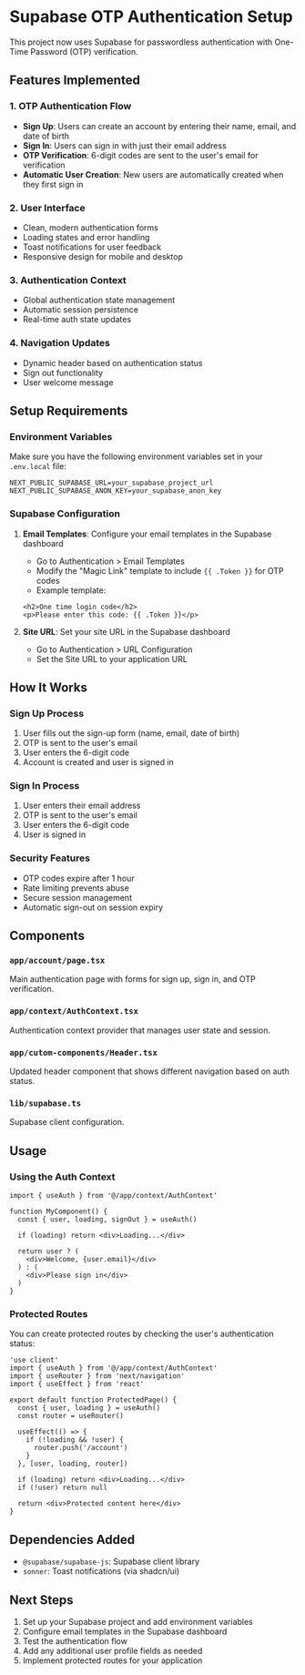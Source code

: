 # Supabase OTP Authentication Setup

This project now uses Supabase for passwordless authentication with One-Time Password (OTP) verification.

## Features Implemented

### 1. OTP Authentication Flow
- **Sign Up**: Users can create an account by entering their name, email, and date of birth
- **Sign In**: Users can sign in with just their email address
- **OTP Verification**: 6-digit codes are sent to the user's email for verification
- **Automatic User Creation**: New users are automatically created when they first sign in

### 2. User Interface
- Clean, modern authentication forms
- Loading states and error handling
- Toast notifications for user feedback
- Responsive design for mobile and desktop

### 3. Authentication Context
- Global authentication state management
- Automatic session persistence
- Real-time auth state updates

### 4. Navigation Updates
- Dynamic header based on authentication status
- Sign out functionality
- User welcome message

## Setup Requirements

### Environment Variables
Make sure you have the following environment variables set in your `.env.local` file:

```env
NEXT_PUBLIC_SUPABASE_URL=your_supabase_project_url
NEXT_PUBLIC_SUPABASE_ANON_KEY=your_supabase_anon_key
```

### Supabase Configuration
1. **Email Templates**: Configure your email templates in the Supabase dashboard
   - Go to Authentication > Email Templates
   - Modify the "Magic Link" template to include `{{ .Token }}` for OTP codes
   - Example template:
   ```
   <h2>One time login code</h2>
   <p>Please enter this code: {{ .Token }}</p>
   ```

2. **Site URL**: Set your site URL in the Supabase dashboard
   - Go to Authentication > URL Configuration
   - Set the Site URL to your application URL

## How It Works

### Sign Up Process
1. User fills out the sign-up form (name, email, date of birth)
2. OTP is sent to the user's email
3. User enters the 6-digit code
4. Account is created and user is signed in

### Sign In Process
1. User enters their email address
2. OTP is sent to the user's email
3. User enters the 6-digit code
4. User is signed in

### Security Features
- OTP codes expire after 1 hour
- Rate limiting prevents abuse
- Secure session management
- Automatic sign-out on session expiry

## Components

### `app/account/page.tsx`
Main authentication page with forms for sign up, sign in, and OTP verification.

### `app/context/AuthContext.tsx`
Authentication context provider that manages user state and session.

### `app/cutom-components/Header.tsx`
Updated header component that shows different navigation based on auth status.

### `lib/supabase.ts`
Supabase client configuration.

## Usage

### Using the Auth Context
```tsx
import { useAuth } from '@/app/context/AuthContext'

function MyComponent() {
  const { user, loading, signOut } = useAuth()
  
  if (loading) return <div>Loading...</div>
  
  return user ? (
    <div>Welcome, {user.email}</div>
  ) : (
    <div>Please sign in</div>
  )
}
```

### Protected Routes
You can create protected routes by checking the user's authentication status:

```tsx
'use client'
import { useAuth } from '@/app/context/AuthContext'
import { useRouter } from 'next/navigation'
import { useEffect } from 'react'

export default function ProtectedPage() {
  const { user, loading } = useAuth()
  const router = useRouter()

  useEffect(() => {
    if (!loading && !user) {
      router.push('/account')
    }
  }, [user, loading, router])

  if (loading) return <div>Loading...</div>
  if (!user) return null

  return <div>Protected content here</div>
}
```

## Dependencies Added
- `@supabase/supabase-js`: Supabase client library
- `sonner`: Toast notifications (via shadcn/ui)

## Next Steps
1. Set up your Supabase project and add environment variables
2. Configure email templates in the Supabase dashboard
3. Test the authentication flow
4. Add any additional user profile fields as needed
5. Implement protected routes for your application 